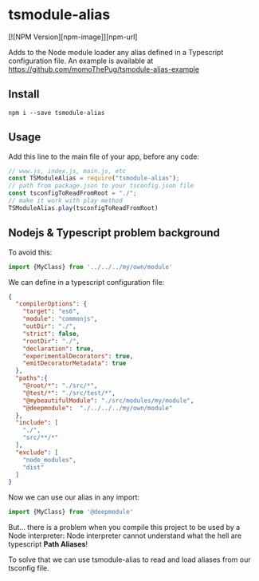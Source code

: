 # tsmodule-alias
[![NPM Version][npm-image]][npm-url]

Adds to the Node module loader any alias defined in a Typescript configuration file. An example is available at https://github.com/momoThePug/tsmodule-alias-example 

## Install

```
npm i --save tsmodule-alias
```
## Usage
Add this line to the main file of your app, before any code: 

```js
// www.js, index.js, main.js, etc
const TSModuleAlias = require("tsmodule-alias");
// path from package.json to your tsconfig.json file
const tsconfigToReadFromRoot = "./";
// make it work with play method
TSModuleAlias.play(tsconfigToReadFromRoot)
```

## Nodejs & Typescript problem background

To avoid this: 
```typescript
import {MyClass} from '../../../my/own/module'
```

We can define in a typescript configuration file: 
```json
{
  "compilerOptions": {
    "target": "es6",
    "module": "commonjs",
    "outDir": "./",
    "strict": false,
    "rootDir": "./",
    "declaration": true,
    "experimentalDecorators": true,
    "emitDecoratorMetadata": true
  },
  "paths":{
    "@root/*": "./src/*",
    "@test/*": "./src/test/*",
    "@mybeautifulModule": "./src/modules/my/module",
    "@deepmodule":  "./../../../my/own/module"
  },
  "include": [
    "./",
    "src/**/*"
  ],
  "exclude": [
    "node_modules",
    "dist"
  ]
}
```

Now we can use our alias in any import:

```typescript
import {MyClass} from '@deepmodule'
```

But... there is a problem when you compile this project to be used by a Node interpreter:  Node interpreter cannot understand what the hell are  typescript **Path Aliases**! 

To solve that we can use tsmodule-alias to read and load aliases from our tsconfig file.